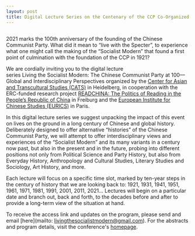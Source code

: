 ```yaml
---
layout: post
title: Digital Lecture Series on the Centenary of the CCP Co-Organized by READCHINA
---
```


<span class="image left"><img src="/assets/images/LivingTheSocialistModern-FINAL.png" alt="" title="" style=""></span>

2021 marks the 100th anniversary of the founding of the Chinese Communist Party. What did it mean to “live with the Specter”, to experience what one might call the making of the “Socialist Modern” that found a first point of culmination with the foundation of the CCP in 1921?

We are cordially inviting you to the digital lecture series Living the Socialist Modern: The Chinese Communist Party at 100—Global and Interdisciplinary Perspectives organized by the [Center for Asian and Transcultural Studies (CATS)](https://www.cats.uni-heidelberg.de/) in Heidelberg, in cooperation with the ERC-funded research project [READCHINA: The Politics of Reading in the People’s Republic of China](https://readchina.github.io/) in Freiburg and the [European Institute for Chinese Studies (EURICS)](http://www.eurics.eu/) in Paris.

In this digital lecture series we suggest unpacking the impact of this event on lives on the ground in a long century of Chinese and global history. Deliberately designed to offer alternative “histories” of the Chinese Communist Party, we will attempt to offer interdisciplinary views and experiences of the “Socialist Modern” and its many variants in a century now past, but also in the present and in the future, probing into different positions not only from Political Science and Party History, but also from Everyday History, Anthropology and Cultural Studies, Literary Studies and Sociology, Art History, and more.

Each lecture will focus on a specific time slot, marked by ten-year steps in the century of history that we are looking back to: 1921, 1931, 1941, 1951, 1961, 1971, 1981, 1991, 2001, 2011, 2021... Lectures will begin on a particular date and branch out, back and forth, to the decades before and after to provide a long-term view of the situation at hand.

To receive the access link and updates on the program, please send and email [here](mailto: livingthesocialistmodern@gmail.com). For the abstracts and program details, visit the conference's [homepage](https://www.cats.uni-heidelberg.de/medien/lsm.html).
